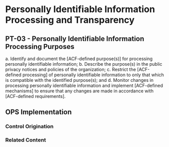 # Personally Identifiable Information Processing and Transparency
## PT-03 - Personally Identifiable Information Processing Purposes

a. Identify and document the [ACF-defined purpose(s)] for processing personally identifiable information;
b. Describe the purpose(s) in the public privacy notices and policies of the organization; 
c. Restrict the [ACF-defined processing] of personally identifiable information to only that which is compatible with the identified purpose(s); and 
d. Monitor changes in processing personally identifiable information and implement [ACF-defined mechanisms] to ensure that any changes are made in accordance with [ACF-defined requirements].

## OPS Implementation

### Control Origination


### Related Content
